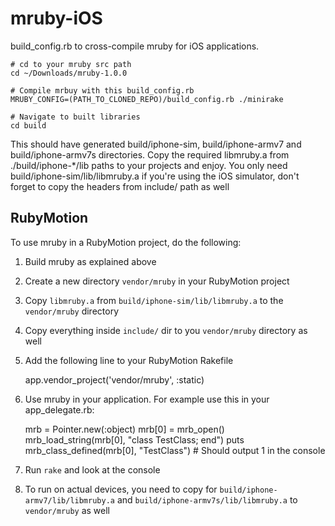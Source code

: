 mruby-iOS
=========

build_config.rb to cross-compile mruby for iOS applications. 

    # cd to your mruby src path
    cd ~/Downloads/mruby-1.0.0
    
    # Compile mrbuy with this build_config.rb
    MRUBY_CONFIG=(PATH_TO_CLONED_REPO)/build_config.rb ./minirake
    
    # Navigate to built libraries
    cd build
    
This should have generated build/iphone-sim, build/iphone-armv7 and build/iphone-armv7s directories. 
Copy the required libmruby.a from ./build/iphone-*/lib paths to your projects and enjoy. 
You only need build/iphone-sim/lib/libmruby.a if you're using the iOS simulator, don't forget 
to copy the headers from include/ path as well

RubyMotion
----------

To use mruby in a RubyMotion project, do the following:

1) Build mruby as explained above

2) Create a new directory `vendor/mruby` in your RubyMotion project

3) Copy `libmruby.a` from `build/iphone-sim/lib/libmruby.a` to the `vendor/mruby` directory

4) Copy everything inside `include/` dir to you `vendor/mruby` directory as well

5) Add the following line to your RubyMotion Rakefile
    
    app.vendor_project('vendor/mruby', :static)
    
6) Use mruby in your application. For example use this in your app_delegate.rb:

    mrb = Pointer.new(:object)
    mrb[0] = mrb_open()
    mrb_load_string(mrb[0], "class TestClass; end")
    puts mrb_class_defined(mrb[0], "TestClass") # Should output 1 in the console

7) Run `rake` and look at the console

8) To run on actual devices, you need to copy for `build/iphone-armv7/lib/libmruby.a` and `build/iphone-armv7s/lib/libmruby.a` to `vendor/mruby` as well

